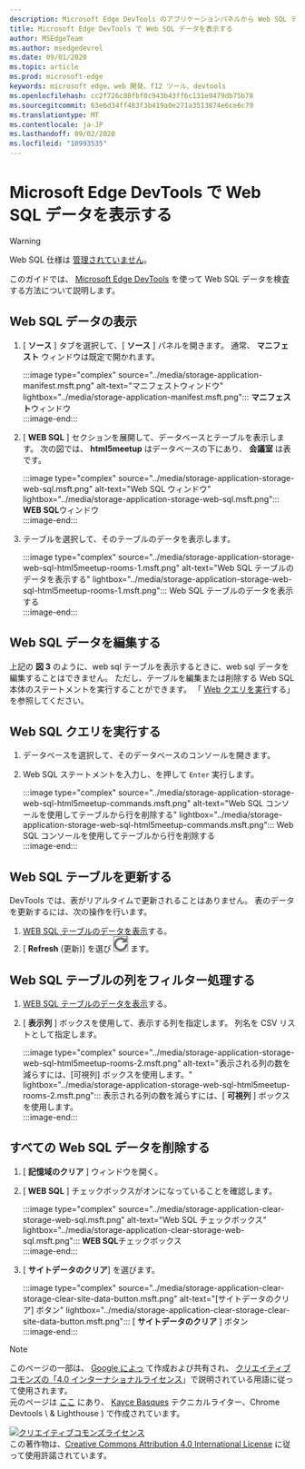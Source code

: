 ```yaml
---
description: Microsoft Edge DevTools のアプリケーションパネルから Web SQL データを表示する方法について説明します。
title: Microsoft Edge DevTools で Web SQL データを表示する
author: MSEdgeTeam
ms.author: msedgedevrel
ms.date: 09/01/2020
ms.topic: article
ms.prod: microsoft-edge
keywords: microsoft edge、web 開発、f12 ツール、devtools
ms.openlocfilehash: cc2f726c80fbf0c943b43ff6c131e9479db75b78
ms.sourcegitcommit: 63e6d34ff483f3b419a0e271a3513874e6ce6c79
ms.translationtype: MT
ms.contentlocale: ja-JP
ms.lasthandoff: 09/02/2020
ms.locfileid: "10993535"
---
```

<!-- Copyright Kayce Basques 

   Licensed under the Apache License, Version 2.0 (the "License");
   you may not use this file except in compliance with the License.
   You may obtain a copy of the License at

       https://www.apache.org/licenses/LICENSE-2.0

   Unless required by applicable law or agreed to in writing, software
   distributed under the License is distributed on an "AS IS" BASIS,
   WITHOUT WARRANTIES OR CONDITIONS OF ANY KIND, either express or implied.
   See the License for the specific language governing permissions and
   limitations under the License.  -->





# Microsoft Edge DevTools で Web SQL データを表示する   



> [!WARNING]
> Web SQL 仕様は [管理されていません][W3CWebSQLStatus]。  

このガイドでは、 [Microsoft Edge DevTools][MicrosoftEdgeDevTools] を使って Web SQL データを検査する方法について説明します。  

## Web SQL データの表示   

1.  [ **ソース** ] タブを選択して、[ **ソース** ] パネルを開きます。  通常、 **マニフェスト** ウィンドウは既定で開かれます。  
    
    :::image type="complex" source="../media/storage-application-manifest.msft.png" alt-text="マニフェストウィンドウ" lightbox="../media/storage-application-manifest.msft.png":::
       **マニフェスト**ウィンドウ  
    :::image-end:::  
    
1.  [ **WEB SQL** ] セクションを展開して、データベースとテーブルを表示します。  次の図では、 **html5meetup** はデータベースの下にあり、 **会議室** は表です。  
    
    :::image type="complex" source="../media/storage-application-storage-web-sql.msft.png" alt-text="Web SQL ウィンドウ" lightbox="../media/storage-application-storage-web-sql.msft.png":::
       **WEB SQL**ウィンドウ  
    :::image-end:::  
    
1.  テーブルを選択して、そのテーブルのデータを表示します。  
    
    :::image type="complex" source="../media/storage-application-storage-web-sql-html5meetup-rooms-1.msft.png" alt-text="Web SQL テーブルのデータを表示する" lightbox="../media/storage-application-storage-web-sql-html5meetup-rooms-1.msft.png":::
       Web SQL テーブルのデータを表示する  
    :::image-end:::  
    
## Web SQL データを編集する   

上記の **図 3** のように、web sql テーブルを表示するときに、web sql データを編集することはできません。  ただし、テーブルを編集または削除する Web SQL 本体のステートメントを実行することができます。  「 [Web クエリを実行](#run-web-sql-queries)する」を参照してください。  

## Web SQL クエリを実行する   

1.  データベースを選択して、そのデータベースのコンソールを開きます。  
1.  Web SQL ステートメントを入力し、を押して `Enter` 実行します。  
    
    :::image type="complex" source="../media/storage-application-storage-web-sql-html5meetup-commands.msft.png" alt-text="Web SQL コンソールを使用してテーブルから行を削除する" lightbox="../media/storage-application-storage-web-sql-html5meetup-commands.msft.png":::
       Web SQL コンソールを使用してテーブルから行を削除する  
    :::image-end:::  
    
## Web SQL テーブルを更新する   

DevTools では、表がリアルタイムで更新されることはありません。  表のデータを更新するには、次の操作を行います。  

1.  [WEB SQL テーブルのデータを表示](#view-web-sql-data)する。  
1.  [ **Refresh** (更新)] を選び ![ ][ImageRefreshIcon] ます。  
    
## Web SQL テーブルの列をフィルター処理する   

1.  [WEB SQL テーブルのデータを表示](#view-web-sql-data)する。  
1.  [ **表示列** ] ボックスを使用して、表示する列を指定します。  列名を CSV リストとして指定します。  
    
    :::image type="complex" source="../media/storage-application-storage-web-sql-html5meetup-rooms-2.msft.png" alt-text="表示される列の数を減らすには、[可視列] ボックスを使用します。" lightbox="../media/storage-application-storage-web-sql-html5meetup-rooms-2.msft.png":::
       表示される列の数を減らすには、[ **可視列** ] ボックスを使用します。  
    :::image-end:::  
    
## すべての Web SQL データを削除する   

1.  [ **記憶域のクリア** ] ウィンドウを開く。  
1.  [ **WEB SQL** ] チェックボックスがオンになっていることを確認します。  
    
    :::image type="complex" source="../media/storage-application-clear-storage-web-sql.msft.png" alt-text="Web SQL チェックボックス" lightbox="../media/storage-application-clear-storage-web-sql.msft.png":::
       **WEB SQL**チェックボックス  
    :::image-end:::  
    
1.  [ **サイトデータのクリア**] を選びます。  
    
    :::image type="complex" source="../media/storage-application-clear-storage-clear-site-data-button.msft.png" alt-text="[サイトデータのクリア] ボタン" lightbox="../media/storage-application-clear-storage-clear-site-data-button.msft.png":::
       [ **サイトデータのクリア** ] ボタン  
    :::image-end:::  
    
<!--  
 


-->  

<!-- image links -->  

[ImageRefreshIcon]: ../media/refresh-icon.msft.png  

<!-- links -->  

[MicrosoftEdgeDevTools]: ../../devtools-guide-chromium.md "Microsoft Edge (Chromium) 開発者ツール |Microsoft ドキュメント"  

[W3CWebSQLStatus]: https://w3.org/TR/webdatabase/#status-of-this-document "Web SQL データベース |勧告"  

> [!NOTE]
> このページの一部は、 [Google によっ][GoogleSitePolicies] て作成および共有され、 [クリエイティブコモンズの「4.0 インターナショナルライセンス][CCA4IL]」で説明されている用語に従って使用されます。  
> 元のページは [ここ](https://developers.google.com/web/tools/chrome-devtools/storage/websql) にあり、 [Kayce Basques][KayceBasques] テクニカルライター、Chrome Devtools \ & Lighthouse \) で作成されています。  

[![クリエイティブコモンズライセンス][CCby4Image]][CCA4IL]  
この著作物は、[Creative Commons Attribution 4.0 International License][CCA4IL] に従って使用許諾されています。  

[CCA4IL]: https://creativecommons.org/licenses/by/4.0  
[CCby4Image]: https://i.creativecommons.org/l/by/4.0/88x31.png  
[GoogleSitePolicies]: https://developers.google.com/terms/site-policies  
[KayceBasques]: https://developers.google.com/web/resources/contributors/kaycebasques  
